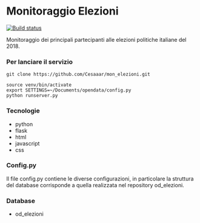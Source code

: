 # Monitoraggio Elezioni
[![Build status](https://travis-ci.org/Cesaaar/travis-lab.svg?master)](https://travis-ci.org/Cesaaar)

Monitoraggio dei principali partecipanti alle elezioni politiche italiane del 2018.


### Per lanciare il servizio ###

```
git clone https://github.com/Cesaaar/mon_elezioni.git

source venv/bin/activate
export SETTINGS=~/Documents/opendata/config.py
python runserver.py

```

### Tecnologie ###
- python
- flask
- html
- javascript
- css

### Config.py ###
Il file config.py contiene le diverse configurazioni, in particolare la struttura del database corrisponde a quella realizzata nel repository od_elezioni.

### Database ###

- od_elezioni
